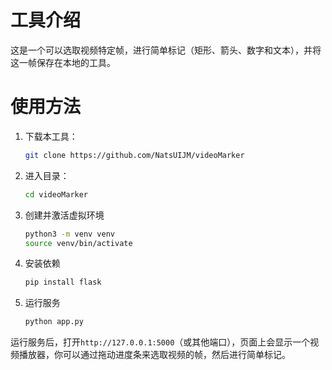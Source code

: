 # 工具介绍

这是一个可以选取视频特定帧，进行简单标记（矩形、箭头、数字和文本），并将这一帧保存在本地的工具。

# 使用方法

1. 下载本工具：

    ```bash
    git clone https://github.com/NatsUIJM/videoMarker
    ```

2. 进入目录：
    ```bash
    cd videoMarker
    ```

3. 创建并激活虚拟环境
    ```bash
    python3 -m venv venv
    source venv/bin/activate
    ```

4. 安装依赖
    ```bash
    pip install flask
    ```

5. 运行服务
    ```bash
    python app.py
    ```

运行服务后，打开`http://127.0.0.1:5000`（或其他端口），页面上会显示一个视频播放器，你可以通过拖动进度条来选取视频的帧，然后进行简单标记。